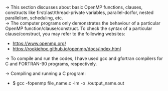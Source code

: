 -> This section discusses about basic OpenMP functions, clauses, constructs like first/last/thread-private variables, parallel-do/for, nested parallelism, scheduling, etc.  
-> The computer programs only demonstrates the behaviour of a particular OpenMP function/clause/construct. To check the syntax of a particular clause/construct, you may refer to the following websites:
- https://www.openmp.org/
- https://rookiehpc.github.io/openmp/docs/index.html  

-> To compile and run the codes, I have used gcc and gfortran compilers for C and FORTRAN-90 programs, respectively.  
  
-> Compiling and running a C program:
- $ gcc -fopenmp file_name.c -lm -o ./output_name.out
